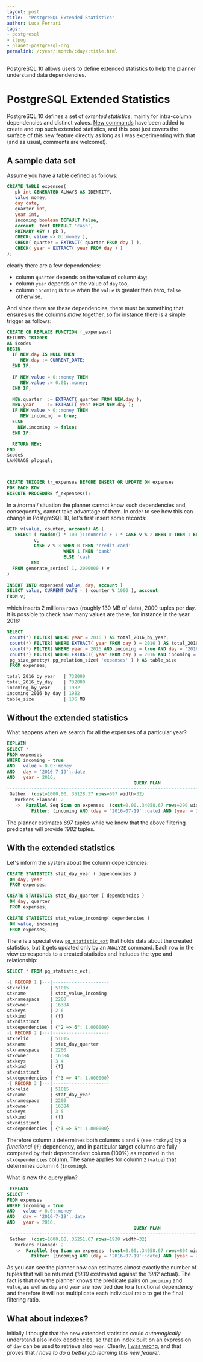 ```yaml
---
layout: post
title:  "PostgreSQL Extended Statistics"
author: Luca Ferrari
tags:
- postgresql
- itpug
- planet-postgresql-org
permalink: /:year/:month/:day/:title.html
---
```

PostgreSQL 10 allows users to define extended statistics to help the planner understand data dependencies.

# PostgreSQL Extended Statistics

PostgreSQL 10 defines a set of *extented statistics*, mainly for intra-column dependencies and distinct values.
[New commands](https://www.postgresql.org/docs/10/static/sql-createstatistics.html) have been added to create and rop such extended statistics, and this post just covers the surface of this new feature directly as long as I was experimenting with that (and as usual, comments are welcome!).

## A sample data set

Assume you have a table defined as follows:

```sql
CREATE TABLE expenses(
   pk int GENERATED ALWAYS AS IDENTITY,
   value money,      
   day date,
   quarter int,
   year int,
   incoming boolean DEFAULT false, 
   account  text DEFAULT 'cash',
   PRIMARY KEY ( pk ),
   CHECK( value <> 0::money ),
   CHECK( quarter = EXTRACT( quarter FROM day ) ),
   CHECK( year = EXTRACT( year FROM day ) )
);
```

clearly there are a few dependencies:
- column `quarter` depends on the value of column `day`;
- column `year` depends on the value of `day` too,
- column `incoming` is `true` when the `value` is greater than zero, `false` otherwise.

And since there are these dependencies, there must be something that ensures us the columns *move* together, so for instance there is a simple trigger as follows:

```sql
CREATE OR REPLACE FUNCTION f_expenses()
RETURNS TRIGGER
AS $code$
BEGIN
  IF NEW.day IS NULL THEN
     NEW.day := CURRENT_DATE;
  END IF;
  
  IF NEW.value = 0::money THEN
     NEW.value := 0.01::money;
  END IF;

  NEW.quarter  := EXTRACT( quarter FROM NEW.day );
  NEW.year     := EXTRACT( year FROM NEW.day );
  IF NEW.value > 0::money THEN
     NEW.incoming := true;
  ELSE
    NEW.incoming := false;
  END IF;

  RETURN NEW;
END
$code$
LANGUAGE plpgsql;



CREATE TRIGGER tr_expenses BEFORE INSERT OR UPDATE ON expenses
FOR EACH ROW
EXECUTE PROCEDURE f_expenses();
```

In a /normal/ situation the planner cannot know such dependencies and, consequently, cannot take advantage of them.
In order to see how this can change in PostgreSQL 10, let's first insert some records:

```sql
WITH v(value, counter, account) AS (
   SELECT ( random() * 100 )::numeric + 1 * CASE v % 2 WHEN 0 THEN 1 ELSE -1 END,
          v,
          CASE v % 3 WHEN 0 THEN 'credit card'
                     WHEN 1 THEN 'bank'
                     ELSE 'cash'
         END
  FROM generate_series( 1, 2000000 ) v
)  
          
INSERT INTO expenses( value, day, account )
SELECT value, CURRENT_DATE - ( counter % 1000 ), account
FROM v;
```

which inserts 2 millions rows (roughly 130 MB of data), 2000 tuples per day.
It is possible to check how many values are there, for instance in the year 2016:

```sql
SELECT                                     
 count(*) FILTER( WHERE year = 2016 ) AS total_2016_by_year, 
 count(*) FILTER( WHERE EXTRACT( year FROM day ) = 2016 ) AS total_2016_by_day,
 count(*) FILTER( WHERE year = 2016 AND incoming = true AND day = '2016-7-19'::date ) AS incoming_by_year, 
 count(*) FILTER( WHERE EXTRACT( year FROM day ) = 2016 AND incoming = true AND day = '2016-7-19'::date ) AS incoming_2016_by_day,
 pg_size_pretty( pg_relation_size( 'expenses' ) ) AS table_size
 FROM expenses;

total_2016_by_year   | 732000
total_2016_by_day    | 732000
incoming_by_year     | 1982
incoming_2016_by_day | 1982
table_size           | 136 MB
```



## Without the extended statistics

What happens when we search for all the expenses of a particular year?

```sql
EXPLAIN  
SELECT *
FROM expenses
WHERE incoming = true
AND   value > 0.0::money
AND   day = '2016-7-19'::date
AND   year = 2016;
                                               QUERY PLAN                                               
--------------------------------------------------------------------------------------------------------
 Gather  (cost=1000.00..35128.37 rows=697 width=32)
   Workers Planned: 2
   ->  Parallel Seq Scan on expenses  (cost=0.00..34058.67 rows=290 width=32)
         Filter: (incoming AND (day = '2016-07-19'::date) AND (year = 2016) AND (value > (0.0)::money))

```

The planner estimates *697* tuples while we know that the above filtering predicates will provide *1982* tuples.


## With the extended statistics

Let's inform the system about the column dependencies:

```sql
CREATE STATISTICS stat_day_year ( dependencies )
 ON day, year
 FROM expenses;

CREATE STATISTICS stat_day_quarter ( dependencies )
 ON day, quarter
 FROM expenses;
 
CREATE STATISTICS stat_value_incoming( dependencies )
 ON value, incoming
 FROM expenses;
```

There is a special view [`pg_statistic_ext`](https://www.postgresql.org/docs/10/static/catalog-pg-statistic-ext.html) that holds data about the created statistics, but it gets updated only by an `ANALYZE` command. Each row in the view corresponds to a created statistics and includes the type and relationship:

```sql
SELECT * FROM pg_statistic_ext;

-[ RECORD 1 ]---|---------------------
stxrelid        | 51015
stxname         | stat_value_incoming
stxnamespace    | 2200
stxowner        | 16384
stxkeys         | 2 6
stxkind         | {f}
stxndistinct    | 
stxdependencies | {"2 => 6": 1.000000}
-[ RECORD 2 ]---|---------------------
stxrelid        | 51015
stxname         | stat_day_quarter
stxnamespace    | 2200
stxowner        | 16384
stxkeys         | 3 4
stxkind         | {f}
stxndistinct    | 
stxdependencies | {"3 => 4": 1.000000}
-[ RECORD 3 ]---|---------------------
stxrelid        | 51015
stxname         | stat_day_year
stxnamespace    | 2200
stxowner        | 16384
stxkeys         | 3 5
stxkind         | {f}
stxndistinct    | 
stxdependencies | {"3 => 5": 1.000000}
```

Therefore column `3` determines both columns `4` and `5` (see `stxkeys`) by a *functional* `{f}` dependency, and in particular target columns are fully computed by their dependendant column (100%) as reported in the `stxdependencies` column. The same applies for column `2` (`value`) that determines column `6` (`incoming`).

What is now the query plan?

```sql
 EXPLAIN 
SELECT *
FROM expenses
WHERE incoming = true
AND   value > 0.0::money
AND   day = '2016-7-19'::date
AND   year = 2016;
                                               QUERY PLAN                                               
--------------------------------------------------------------------------------------------------------
 Gather  (cost=1000.00..35251.67 rows=1930 width=32)
   Workers Planned: 2
   ->  Parallel Seq Scan on expenses  (cost=0.00..34058.67 rows=804 width=32)
         Filter: (incoming AND (day = '2016-07-19'::date) AND (year = 2016) AND (value > (0.0)::money))
```

As you can see the planner now can estimates almost exactly the number of tuples that will be returned (*1930* exstimated against the *1982* actual). The fact is that now the planner knows the predicate pairs on `incoming` and `value`, as well as `day` and `year` are now tied due to a functional dependency and therefore it will not multiplicate each individual ratio to get the final filtering ratio.


## What about indexes?

Initially I thought that the new extended statistics could *automagically* understand also index depdencies, so that an index built on an expression of `day` can be used to retrieve also `year`. Clearly, [I was wrong](https://www.postgresql.org/message-id/CAKoxK%2B6C8CKdbYbbyNeYnc5aiDk%3DG-k-iDyDZMcmjJATqkLM9w%40mail.gmail.com), and that proves that *I have to do a better job learning this new feaure!*.

